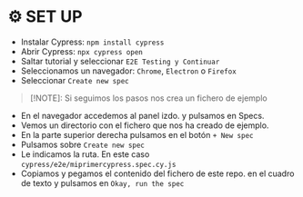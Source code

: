 # ⚙ SET UP
- Instalar Cypress: `npm install cypress`
- Abrir Cypress: `npx cypress open` 
- Saltar tutorial y seleccionar `E2E Testing y Continuar`
- Seleccionamos un navegador: `Chrome`, `Electron` o `Firefox`
- Seleccionar `Create new spec`
> [!NOTE]: Si seguimos los pasos nos crea un fichero de ejemplo

- En el navegador accedemos al panel izdo. y pulsamos en Specs.
- Vemos un directorio con el fichero que nos ha creado de ejemplo.
- En la parte superior derecha pulsamos en el botón `+ New spec`
- Pulsamos sobre `Create new spec`
- Le indicamos la ruta. En este caso `cypress/e2e/miprimercypress.spec.cy.js`
- Copiamos y pegamos el contenido del fichero de este repo. en el cuadro de texto y pulsamos en `Okay, run the spec`


